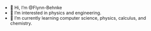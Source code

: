 - 👋 Hi, I’m @Flynn-Behnke
- 👀 I’m interested in physics and engineering.
- 🌱 I’m currently learning computer science, physics, calculus, and chemistry.

<!---
Flynn-Behnke/Flynn-Behnke is a ✨ special ✨ repository because its `README.md` (this file) appears on your GitHub profile.
You can click the Preview link to take a look at your changes.
--->
